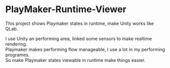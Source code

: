 # PlayMaker-Runtime-Viewer
This project shows Playmaker states in runtime, make Unity works like QLab.  
  
I use Unity an performing area, linked some sensors to make realtime rendering.  
Playmaker makes performing flow manageable, I use a lot in my performing programes.  
So make Playmaker states viewable in runtime make things easier.  
